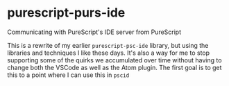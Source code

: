 # purescript-purs-ide
Communicating with PureScript's IDE server from PureScript

This is a rewrite of my earlier `purescript-psc-ide` library, but using the libraries and techniques I like these days.
It's also a way for me to stop supporting some of the quirks we accumulated over time without having to change both the VSCode as well as the Atom plugin. 
The first goal is to get this to a point where I can use this in `pscid`
